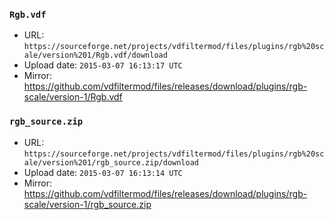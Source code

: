 ### `Rgb.vdf`

- URL: `https://sourceforge.net/projects/vdfiltermod/files/plugins/rgb%20scale/version%201/Rgb.vdf/download`
- Upload date: `2015-03-07 16:13:17 UTC`
- Mirror: https://github.com/vdfiltermod/files/releases/download/plugins/rgb-scale/version-1/Rgb.vdf


### `rgb_source.zip`

- URL: `https://sourceforge.net/projects/vdfiltermod/files/plugins/rgb%20scale/version%201/rgb_source.zip/download`
- Upload date: `2015-03-07 16:13:14 UTC`
- Mirror: https://github.com/vdfiltermod/files/releases/download/plugins/rgb-scale/version-1/rgb_source.zip
